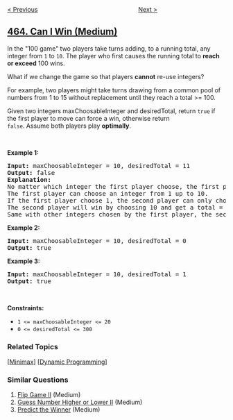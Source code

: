 <!--|This file generated by command(leetcode description); DO NOT EDIT.    |-->
<!--+----------------------------------------------------------------------+-->
<!--|@author    openset <openset.wang@gmail.com>                           |-->
<!--|@link      https://github.com/openset                                 |-->
<!--|@home      https://github.com/openset/leetcode                        |-->
<!--+----------------------------------------------------------------------+-->

[< Previous](../island-perimeter "Island Perimeter")
　　　　　　　　　　　　　　　　
[Next >](../optimal-account-balancing "Optimal Account Balancing")

## [464. Can I Win (Medium)](https://leetcode.com/problems/can-i-win "我能赢吗")

<p>In the &quot;100 game&quot; two players take turns adding, to a running total, any integer from <code>1</code> to <code>10</code>. The player who first causes the running total to <strong>reach or exceed</strong> 100 wins.</p>

<p>What if we change the game so that players <strong>cannot</strong> re-use integers?</p>

<p>For example, two players might take turns drawing from a common pool of numbers from 1 to 15 without replacement until they reach a total &gt;= 100.</p>

<p>Given two integers maxChoosableInteger and&nbsp;desiredTotal, return <code>true</code> if the first player to move can force a win, otherwise return <code>false</code>.&nbsp;Assume&nbsp;both players play <strong>optimally</strong>.</p>

<p>&nbsp;</p>
<p><strong>Example 1:</strong></p>

<pre>
<strong>Input:</strong> maxChoosableInteger = 10, desiredTotal = 11
<strong>Output:</strong> false
<strong>Explanation:</strong>
No matter which integer the first player choose, the first player will lose.
The first player can choose an integer from 1 up to 10.
If the first player choose 1, the second player can only choose integers from 2 up to 10.
The second player will win by choosing 10 and get a total = 11, which is &gt;= desiredTotal.
Same with other integers chosen by the first player, the second player will always win.
</pre>

<p><strong>Example 2:</strong></p>

<pre>
<strong>Input:</strong> maxChoosableInteger = 10, desiredTotal = 0
<strong>Output:</strong> true
</pre>

<p><strong>Example 3:</strong></p>

<pre>
<strong>Input:</strong> maxChoosableInteger = 10, desiredTotal = 1
<strong>Output:</strong> true
</pre>

<p>&nbsp;</p>
<p><strong>Constraints:</strong></p>

<ul>
	<li><code>1 &lt;=&nbsp;maxChoosableInteger &lt;= 20</code></li>
	<li><code>0 &lt;=&nbsp;desiredTotal &lt;= 300</code></li>
</ul>

### Related Topics
  [[Minimax](../../tag/minimax/README.md)]
  [[Dynamic Programming](../../tag/dynamic-programming/README.md)]

### Similar Questions
  1. [Flip Game II](../flip-game-ii) (Medium)
  1. [Guess Number Higher or Lower II](../guess-number-higher-or-lower-ii) (Medium)
  1. [Predict the Winner](../predict-the-winner) (Medium)
